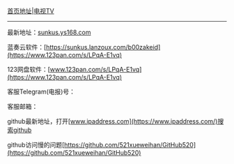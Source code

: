 [首页地址](https://sunkus.github.io)|[电视TV](https://sunkus.github.io/tv)

----------


最新地址：[sunkus.ys168.com](http://sunkus.ys168.com)

蓝奏云软件：[https://sunkus.lanzoux.com/b00zakeid](https://www.123pan.com/s/LPqA-E1vq)

123网盘软件：[www.123pan.com/s/LPqA-E1vq](https://www.123pan.com/s/LPqA-E1vq)


客服Telegram(电报)号：

客服邮箱：

github最新地址，打开[www.ipaddress.com](https://www.ipaddress.com/)搜索github

github访问慢的问题[https://github.com/521xueweihan/GitHub520](https://github.com/521xueweihan/GitHub520)
